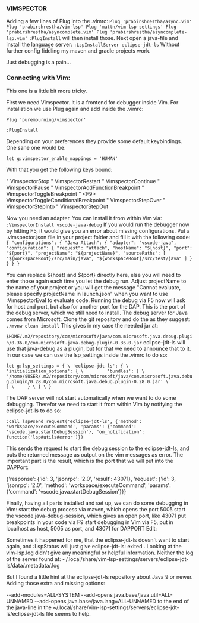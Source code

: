 ### VIMSPECTOR
Adding a few lines of Plug into the .vimrc:
`
Plug 'prabirshrestha/async.vim'
Plug 'prabirshrestha/vim-lsp'
Plug 'mattn/vim-lsp-settings'
Plug 'prabirshrestha/asyncomplete.vim'
Plug 'prabirshrestha/asyncomplete-lsp.vim'
`
`:PlugInstall` will then install those.
Next open a java-file and install the language server:
`:LspInstallServer eclipse-jdt-ls`
Without further config fiddling my maven and gradle projects work.

Just debugging is a pain…

### Connecting with Vim:
This one is a little bit more tricky.

First we need Vimspector. It is a frontend for debugger inside Vim. For installation we use Plug again and add inside the .vimrc:

`Plug 'puremourning/vimspector'`

`:PlugInstall`

Depending on your preferences they provide some default keybindings. One sane one would be:

`let g:vimspector_enable_mappings = 'HUMAN'`

With that you get the following keys bound:

"   <F3>     VimspectorStop
"   <F4>     VimspectorRestart
"   <F5>     VimspectorContinue
"   <F6>     VimspectorPause
"   <F8>     VimspectorAddFunctionBreakpoint
"   <F9>     VimspectorToggleBreakpoint
"   \<F9>    VimspectorToggleConditionalBreakpoint
"   <F10>    VimspectorStepOver
"   <F11>    VimspectorStepInto
"   <F12>    VimspectorStepOut

Now you need an adapter. You can install it from within Vim via:
`:VimspectorInstall vscode-java-debug`
If you would run the debugger now by hitting F5, it would give you an error about missing configurations. Put a .vimspector.json file in your project folder and fill it with the following code:
`
{
"configurations": {
"Java Attach": {
"adapter": "vscode-java",
"configuration": {
"request": "attach",
"hostName": "${host}",
"port": "${port}",
"projectName": "${projectName}",
"sourcePaths": [
"${workspaceRoot}/src/main/java",
"${workspaceRoot}/src/test/java"
]
}
}
}
}
`

You can replace ${host} and ${port} directly here, else you will need to enter those again each time you let the debug run.
Adjust projectName to the name of your project or you will get the message "Cannot evaluate, please specify projectName in launch.json" when you want to use :VimspectorEval to evaluate code.
Running the debug via F5 now will ask for host and port, but also for another port for the DAP. This is the port of the debug server, which we still need to install.
The debug server for Java comes from Microsoft. Clone the git repository and do the as they suggest:
`./mvnw clean install`
This gives in my case the needed jar at:

`$HOME/.m2/repository/com/microsoft/java/com.microsoft.java.debug.plugin/0.36.0/com.microsoft.java.debug.plugin-0.36.0.jar`
eclipse-jdt-ls will use that java-debug as a plugin, but for that we need to announce that to it. In our case we can use the lsp_settings inside the .vimrc to do so:

`
let g:lsp_settings = {
\ 'eclipse-jdt-ls': {
\     'initialization_options': {
\         'bundles': [
\             '/home/$USER/.m2/repository/com/microsoft/java/com.microsoft.java.debug.plugin/0.28.0/com.microsoft.java.debug.plugin-0.28.0.jar'
\         ]
\     }
\ }
\ }
`

The DAP server will not start automatically when we want to do some debugging. Therefor we need to start it from within Vim by notifying the eclipse-jdt-ls to do so:

`:call lsp#send_request('eclipse-jdt-ls', {'method': 'workspace/executeCommand', 'params': {'command': 'vscode.java.startDebugSession'}, 'on_notification': function('lsp#utils#error')})`

This sends the request to start the debug session to the eclipse-jdt-ls, and puts the returned message as output on the vim messages as error. The important part is the result, which is the port that we will put into the DAPPort:

{'response': {'id': 3, 'jsonrpc': '2.0', 'result': 43071}, 'request': {'id': 3, 'jsonrpc': '2.0', 'method': 'workspace/executeCommand', 'params': {'command': 'vscode.java.startDebugSession'}}}

Finally, having all parts installed and set up, we can do some debugging in Vim:
start the debug process via maven, which opens the port 5005
start the vscode.java-debug-session, which gives an open port, like 43071
put breakpoints in your code via F9
start debugging in Vim via F5, put in localhost as host, 5005 as port, and 43071 for DAPPORT
Edit:

Sometimes it happened for me, that the eclipse-jdt-ls doesn't want to start again, and :LspStatus will just give eclipse-jdt-ls: exited . Looking at the vim-lsp.log didn't give any meaningful or helpful information. Neither the log of the server found at: ~/.local/share/vim-lsp-settings/servers/eclipse-jdt-ls/data/.metadata/.log

But I found a little hint at the eclipse-jdt-ls repository about Java 9 or newer. Adding those extra and missing options:

--add-modules=ALL-SYSTEM --add-opens java.base/java.util=ALL-UNNAMED --add-opens java.base/java.lang=ALL-UNNAMED
to the end of the java-line in the ~/.local/share/vim-lsp-settings/servers/eclipse-jdt-ls/eclipse-jdt-ls file seems to help.

